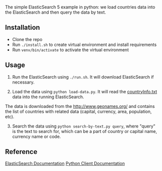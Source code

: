 The simple ElasticSearch 5 example in python: we load countries data into the ElasticSearch and then query the data by text.

## Installation

* Clone the repo
* Run `./install.sh` to create virtual environment and install requirements
* Run `venv/bin/activate` to activate the virtual environment

## Usage

1. Run the ElasticSearch using `./run.sh`. It will download ElasticSearch if necessary.

2. Load the data using `python load-data.py`.
It will read the [countryInfo.txt](./data/countryInfo.txt) data into the running ElasticSearch.

The data is downloaded from the http://www.geonames.org/ and contains the list of countries with related data (capital, currency, area, population, etc).

3. Search the data using `python search-by-text.py query`, where "query" is the text to search for, which can be a part of country or capital name, currency name or code.

## Reference

[ElasticSearch Documentation](https://www.elastic.co/guide/en/elasticsearch/reference/current/index.html)
[Python Client Documentation](http://elasticsearch-py.readthedocs.io/en/master/api.html)
